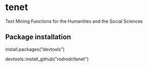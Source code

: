 # tenet
Text Mining Functions for the Humanities and the Social Sciences

## Package installation

install.packages("devtools")

devtools::install_github("rodrodr/tenet")

